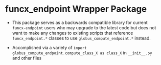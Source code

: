 # funcx_endpoint Wrapper Package

* This package serves as a backwards compatible library for current
`funcx-endpoint` users who may upgrade to the latest code but
does not want to make any changes to existing scripts that reference
`funcx_endpoint.*` classes to use `globus_compute_endpoint.*` instead.

* Accomplished via a variety of `import globus_compute_endpoint.compute_class_X as class_X` in `__init__.py` and other files
